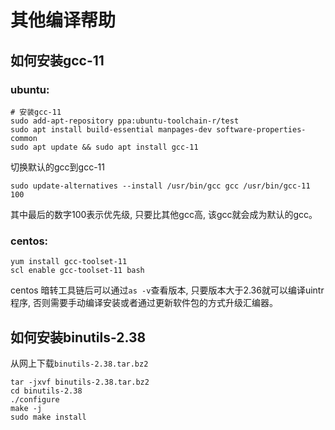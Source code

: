 # 其他编译帮助



## 如何安装gcc-11

### ubuntu: 

```shell
# 安装gcc-11
sudo add-apt-repository ppa:ubuntu-toolchain-r/test
sudo apt install build-essential manpages-dev software-properties-common
sudo apt update && sudo apt install gcc-11 
```

切换默认的gcc到gcc-11

```shell
sudo update-alternatives --install /usr/bin/gcc gcc /usr/bin/gcc-11 100
```

其中最后的数字100表示优先级, 只要比其他gcc高, 该gcc就会成为默认的gcc。



### centos:

```shell
yum install gcc-toolset-11
scl enable gcc-toolset-11 bash
```

centos 暗转工具链后可以通过`as -v`查看版本, 只要版本大于2.36就可以编译uintr程序, 否则需要手动编译安装或者通过更新软件包的方式升级汇编器。



## 如何安装binutils-2.38

从网上下载`binutils-2.38.tar.bz2`

```shell
tar -jxvf binutils-2.38.tar.bz2
cd binutils-2.38
./configure
make -j
sudo make install
```




